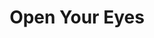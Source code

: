 ---
layout: gamepage
lang: "it"
title: "Open Your Eyes"

game: "Il Gioco"
game-description: "<p>👁‍🗨 Vedi l'invisibile<br>
👁‍🗨 Non finire il potere<br>
👁‍🗨 Risolvi i puzzle<br>
👁‍🗨 Fuggi dal labirinto</p><br>"

development: "Lo Sviluppo"
development-description: "<p>🧠 Fatto con le <b>blueprint in Unreal 4.27</b><br>
🧠 <b>Mezzo semestre</b> di lavoro<br>
🧠 <b>Due parole</b> come punto di partenza<br>
🧠 I puzzle cercano sempre di <b>usare la meccanica principale</b><br>
🧠 Tanto <b>level design per rendere i puzzle interessanti</b></p>"

cover_image: "/assets/OpenYourEyes/openyoureyes_cover.png"
background_image: "/assets/OpenYourEyes/openyoureyes_background.png"
background_color: "#615aed"

lang_links:
  it: "/it/projects/openyoureyes.html"
  en: "/en/projects/openyoureyes.html"

title-font: "/assets/OpenYourEyes/SuperDream.ttf"
text-font: "/assets/OpenYourEyes/OpenDyslexicAlta-Regular.otf"
game-color: "#6B4288"
title-color: "#8565A6"
text-color: "#3E1559"
button1-color: "#9371AE"
button2-color: "#8561A1"
text1-color: "#C9BDF2"
text2-color: "#C9BDF2"

gamePage: "https://ary-and-navy.itch.io/open-your-eyes"
download: "Scarica l'exe"
visitSite: "Apri su Itch.io!"

gameName: "openyoureyes"

type1: 'video'
img1: "https://www.youtube.com/embed/YwktQJiCw0w"
img2: "/assets/OpenYourEyes/img2.png"
img3: "/assets/OpenYourEyes/img3.png"
img4: "/assets/OpenYourEyes/img4.png"
img5: "/assets/OpenYourEyes/img1.png"

top1: "40"
left1: "310"
transform1: "6"

top2: "180"
left2: "80"
transform2: "2"

top3: "330"
left3: "290"
transform3: "-5"

top4: "500"
left4: "100"
transform4: "5"

top5: "500"
left5: "100"
transform5: "5"
---